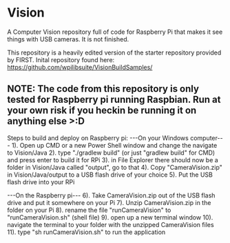 # Vision
A Computer Vision repository full of code for Raspberry Pi that makes it see things with USB cameras. It is not finished.

This repository is a heavily edited version of the starter repository provided by FIRST. Inital repository found here: https://github.com/wpilibsuite/VisionBuildSamples/

NOTE: The code from this repository is only tested for Raspberry pi running Raspbian. Run at your own risk if you heckin be running it on anything else >:D
----------------------------
Steps to build and deploy on Raspberry pi:
  ---On your Windows computer---
1). Open up CMD or a new Power Shell window and change the navigate to Vision/Java
2). type "./gradlew build" (or just "gradlew build" for CMD) and press enter to build it for RPi
3). in File Explorer there should now be a folder in Vision/Java called "output", go to that
4). Copy "CameraVision.zip" in Vision/Java/output to a USB flash drive of your choice
5). Put the USB flash drive into your RPi

 ---On the Raspberry pi---
6). Take CameraVision.zip out of the USB flash drive and put it somewhere on your Pi
7). Unzip CameraVision.zip in the folder on your Pi
8). rename the file "runCameraVision" to "runCameraVision.sh" (shell file)
9). open up a new terminal window
10). navigate the terminal to your folder with the unzipped CameraVision files
11). type "sh runCameraVision.sh" to run the application
